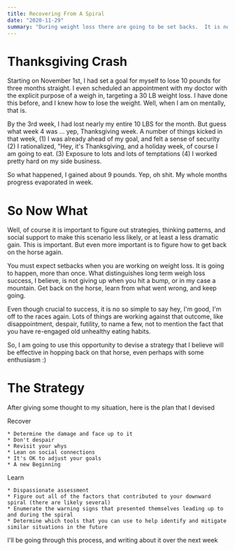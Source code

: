 ```yaml
---
title: Recovering From A Spiral
date: "2020-11-29"
summary: "During weight loss there are going to be set backs.  It is not a question of if, but when, After all we are human.  The big question is how do you recover, especially after a significant downward spiral."
---
```


# Thanksgiving Crash

Starting on November 1st, I had set a goal for myself to lose 10 pounds for three months straight.  I even scheduled an appointment with my doctor with the explicit purpose of a weigh in, targeting a 30 LB weight loss.  I have done this before, and I knew how to lose the weight.  Well, when I am on mentally, that is.

By the 3rd week, I had lost nearly my entire 10 LBS for the month.  But guess what week 4 was ... yep, Thanksgiving week.  A number of things kicked in that week, (1) I was already ahead of my goal, and felt a sense of security (2) I rationalized, "Hey, it's Thanksgiving, and a holiday week, of course I am going to eat.  (3) Exposure to lots and lots of temptations (4) I worked pretty hard on my side business.

So what happened, I gained about 9 pounds.  Yep, oh shit.  My whole months progress evaporated in week.

# So Now What

Well, of course it is important to figure out strategies, thinking patterns, and social support to make this scenario less likely, or at least a less dramatic gain.  This is important.  But even more important is to figure how to get back on the horse again.

You must expect setbacks when you are working on weight loss.  It is going to happen, more than once.  What distinguishes long term weigh loss success, I believe, is not giving up when you hit a bump, or in my case a mountain.  Get back on the horse, learn from what went wrong, and keep going.

Even though crucial to success, it is no so simple to say hey, I'm good, I'm off to the races again.  Lots of things are working against that outcome, like disappointment, despair, futility, to name a few, not to mention the fact that you have re-engaged old unhealthy eating habits.

So, I am going to use this opportunity to devise a strategy that I believe will be effective in hopping back on that horse, even perhaps with some enthusiasm :)

# The Strategy

After giving some thought to my situation, here is the plan that I devised

Recover
```
* Determine the damage and face up to it
* Don't despair
* Revisit your whys
* Lean on social connections
* It's OK to adjust your goals
* A new Beginning
```

Learn
```
* Dispassionate assessment
* Figure out all of the factors that contributed to your downward spiral (there are likely several)
* Enumerate the warning signs that presented themselves leading up to and during the spiral
* Determine which tools that you can use to help identify and mitigate similar situations in the future
```

I'll be going through this process, and writing about it over the next week